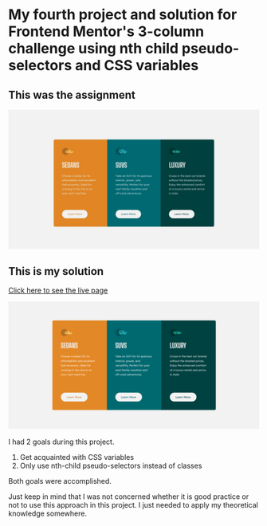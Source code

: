 # My fourth project and solution for Frontend Mentor's 3-column challenge using nth child pseudo-selectors and CSS variables

## This was the assignment

![](./design/desktop-design.jpg)

## This is my solution

[Click here to see the live page](https://arthurpog.github.io/3-column-preview-card-component/)

![](./design/my_solution.png)

I had 2 goals during this project.

1. Get acquainted with CSS variables
2. Only use nth-child pseudo-selectors instead of classes

Both goals were accomplished.

Just keep in mind that I was not concerned whether it is good practice or not to use this approach in this project. I just needed to apply my theoretical knowledge somewhere.
